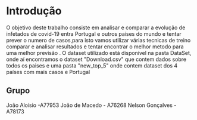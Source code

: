 # Introdução
O objetivo deste trabalho consiste em analisar e comparar a evolução de infetados de covid-19 entra Portugal e outros países do mundo e tentar prever o numero de casos,para isto vamos utilizar várias tecnicas de treino comparar e analisar resultados e tentar encontrar o melhor metodo para uma melhor previsão .
O dataset utilizado está disponível na pasta DataSet, onde aí encontramos o dataset "Download.csv" que contem dados sobre todos os paises e uma pasta "new_top_5" onde contem dataset dos 4 países com mais casos e Portugal


## Grupo
João Aloísio -A77953
João de Macedo - A76268
Nelson Gonçalves - A78173
